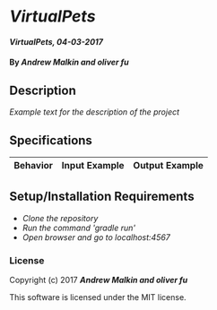 # _VirtualPets_

#### _VirtualPets, 04-03-2017_

#### By _**Andrew Malkin and oliver fu**_

## Description
_Example text for the description of the project_


## Specifications

| Behavior                   | Input Example     | Output Example    |
| -------------------------- | -----------------:| -----------------:|



## Setup/Installation Requirements

* _Clone the repository_
* _Run the command 'gradle run'_
* _Open browser and go to localhost:4567_


### License

Copyright (c) 2017 **_Andrew Malkin and oliver fu_**

This software is licensed under the MIT license.
